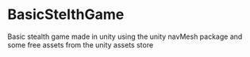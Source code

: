 # BasicStelthGame
Basic stealth game made in unity using the unity navMesh package and some free assets from the unity assets store
